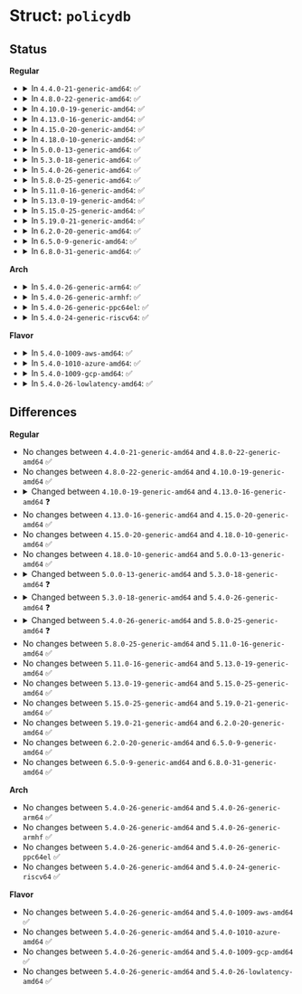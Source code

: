 # Struct: <code>policydb</code>

## Status
<b>Regular</b>
<ul>
<li>
<details>
<summary>In <code>4.4.0-21-generic-amd64</code>: ✅</summary>

```c
struct policydb {
    int mls_enabled;
    struct symtab[8] symtab;
    struct flex_array *[8] sym_val_to_name;
    struct class_datum * * class_val_to_struct;
    struct role_datum * * role_val_to_struct;
    struct user_datum * * user_val_to_struct;
    struct flex_array * type_val_to_struct_array;
    struct avtab te_avtab;
    struct role_trans * role_tr;
    struct ebitmap filename_trans_ttypes;
    struct hashtab * filename_trans;
    struct cond_bool_datum * * bool_val_to_struct;
    struct avtab te_cond_avtab;
    struct cond_node * cond_list;
    struct role_allow * role_allow;
    struct ocontext *[7] ocontexts;
    struct genfs * genfs;
    struct hashtab * range_tr;
    struct flex_array * type_attr_map_array;
    struct ebitmap policycaps;
    struct ebitmap permissive_map;
    size_t len;
    unsigned int policyvers;
    unsigned int reject_unknown;
    unsigned int allow_unknown;
    u16 process_class;
    u32 process_trans_perms;
}
```
</details>
</li>
<li>
<details>
<summary>In <code>4.8.0-22-generic-amd64</code>: ✅</summary>

```c
struct policydb {
    int mls_enabled;
    struct symtab[8] symtab;
    struct flex_array *[8] sym_val_to_name;
    struct class_datum * * class_val_to_struct;
    struct role_datum * * role_val_to_struct;
    struct user_datum * * user_val_to_struct;
    struct flex_array * type_val_to_struct_array;
    struct avtab te_avtab;
    struct role_trans * role_tr;
    struct ebitmap filename_trans_ttypes;
    struct hashtab * filename_trans;
    struct cond_bool_datum * * bool_val_to_struct;
    struct avtab te_cond_avtab;
    struct cond_node * cond_list;
    struct role_allow * role_allow;
    struct ocontext *[7] ocontexts;
    struct genfs * genfs;
    struct hashtab * range_tr;
    struct flex_array * type_attr_map_array;
    struct ebitmap policycaps;
    struct ebitmap permissive_map;
    size_t len;
    unsigned int policyvers;
    unsigned int reject_unknown;
    unsigned int allow_unknown;
    u16 process_class;
    u32 process_trans_perms;
}
```
</details>
</li>
<li>
<details>
<summary>In <code>4.10.0-19-generic-amd64</code>: ✅</summary>

```c
struct policydb {
    int mls_enabled;
    struct symtab[8] symtab;
    struct flex_array *[8] sym_val_to_name;
    struct class_datum * * class_val_to_struct;
    struct role_datum * * role_val_to_struct;
    struct user_datum * * user_val_to_struct;
    struct flex_array * type_val_to_struct_array;
    struct avtab te_avtab;
    struct role_trans * role_tr;
    struct ebitmap filename_trans_ttypes;
    struct hashtab * filename_trans;
    struct cond_bool_datum * * bool_val_to_struct;
    struct avtab te_cond_avtab;
    struct cond_node * cond_list;
    struct role_allow * role_allow;
    struct ocontext *[7] ocontexts;
    struct genfs * genfs;
    struct hashtab * range_tr;
    struct flex_array * type_attr_map_array;
    struct ebitmap policycaps;
    struct ebitmap permissive_map;
    size_t len;
    unsigned int policyvers;
    unsigned int reject_unknown;
    unsigned int allow_unknown;
    u16 process_class;
    u32 process_trans_perms;
}
```
</details>
</li>
<li>
<details>
<summary>In <code>4.13.0-16-generic-amd64</code>: ✅</summary>

```c
struct policydb {
    int mls_enabled;
    struct symtab[8] symtab;
    struct flex_array *[8] sym_val_to_name;
    struct class_datum * * class_val_to_struct;
    struct role_datum * * role_val_to_struct;
    struct user_datum * * user_val_to_struct;
    struct flex_array * type_val_to_struct_array;
    struct avtab te_avtab;
    struct role_trans * role_tr;
    struct ebitmap filename_trans_ttypes;
    struct hashtab * filename_trans;
    struct cond_bool_datum * * bool_val_to_struct;
    struct avtab te_cond_avtab;
    struct cond_node * cond_list;
    struct role_allow * role_allow;
    struct ocontext *[9] ocontexts;
    struct genfs * genfs;
    struct hashtab * range_tr;
    struct flex_array * type_attr_map_array;
    struct ebitmap policycaps;
    struct ebitmap permissive_map;
    size_t len;
    unsigned int policyvers;
    unsigned int reject_unknown;
    unsigned int allow_unknown;
    u16 process_class;
    u32 process_trans_perms;
}
```
</details>
</li>
<li>
<details>
<summary>In <code>4.15.0-20-generic-amd64</code>: ✅</summary>

```c
struct policydb {
    int mls_enabled;
    struct symtab[8] symtab;
    struct flex_array *[8] sym_val_to_name;
    struct class_datum * * class_val_to_struct;
    struct role_datum * * role_val_to_struct;
    struct user_datum * * user_val_to_struct;
    struct flex_array * type_val_to_struct_array;
    struct avtab te_avtab;
    struct role_trans * role_tr;
    struct ebitmap filename_trans_ttypes;
    struct hashtab * filename_trans;
    struct cond_bool_datum * * bool_val_to_struct;
    struct avtab te_cond_avtab;
    struct cond_node * cond_list;
    struct role_allow * role_allow;
    struct ocontext *[9] ocontexts;
    struct genfs * genfs;
    struct hashtab * range_tr;
    struct flex_array * type_attr_map_array;
    struct ebitmap policycaps;
    struct ebitmap permissive_map;
    size_t len;
    unsigned int policyvers;
    unsigned int reject_unknown;
    unsigned int allow_unknown;
    u16 process_class;
    u32 process_trans_perms;
}
```
</details>
</li>
<li>
<details>
<summary>In <code>4.18.0-10-generic-amd64</code>: ✅</summary>

```c
struct policydb {
    int mls_enabled;
    struct symtab[8] symtab;
    struct flex_array *[8] sym_val_to_name;
    struct class_datum * * class_val_to_struct;
    struct role_datum * * role_val_to_struct;
    struct user_datum * * user_val_to_struct;
    struct flex_array * type_val_to_struct_array;
    struct avtab te_avtab;
    struct role_trans * role_tr;
    struct ebitmap filename_trans_ttypes;
    struct hashtab * filename_trans;
    struct cond_bool_datum * * bool_val_to_struct;
    struct avtab te_cond_avtab;
    struct cond_node * cond_list;
    struct role_allow * role_allow;
    struct ocontext *[9] ocontexts;
    struct genfs * genfs;
    struct hashtab * range_tr;
    struct flex_array * type_attr_map_array;
    struct ebitmap policycaps;
    struct ebitmap permissive_map;
    size_t len;
    unsigned int policyvers;
    unsigned int reject_unknown;
    unsigned int allow_unknown;
    u16 process_class;
    u32 process_trans_perms;
}
```
</details>
</li>
<li>
<details>
<summary>In <code>5.0.0-13-generic-amd64</code>: ✅</summary>

```c
struct policydb {
    int mls_enabled;
    struct symtab[8] symtab;
    struct flex_array *[8] sym_val_to_name;
    struct class_datum * * class_val_to_struct;
    struct role_datum * * role_val_to_struct;
    struct user_datum * * user_val_to_struct;
    struct flex_array * type_val_to_struct_array;
    struct avtab te_avtab;
    struct role_trans * role_tr;
    struct ebitmap filename_trans_ttypes;
    struct hashtab * filename_trans;
    struct cond_bool_datum * * bool_val_to_struct;
    struct avtab te_cond_avtab;
    struct cond_node * cond_list;
    struct role_allow * role_allow;
    struct ocontext *[9] ocontexts;
    struct genfs * genfs;
    struct hashtab * range_tr;
    struct flex_array * type_attr_map_array;
    struct ebitmap policycaps;
    struct ebitmap permissive_map;
    size_t len;
    unsigned int policyvers;
    unsigned int reject_unknown;
    unsigned int allow_unknown;
    u16 process_class;
    u32 process_trans_perms;
}
```
</details>
</li>
<li>
<details>
<summary>In <code>5.3.0-18-generic-amd64</code>: ✅</summary>

```c
struct policydb {
    int mls_enabled;
    struct symtab[8] symtab;
    char * *[8] sym_val_to_name;
    struct class_datum * * class_val_to_struct;
    struct role_datum * * role_val_to_struct;
    struct user_datum * * user_val_to_struct;
    struct type_datum * * type_val_to_struct_array;
    struct avtab te_avtab;
    struct role_trans * role_tr;
    struct ebitmap filename_trans_ttypes;
    struct hashtab * filename_trans;
    struct cond_bool_datum * * bool_val_to_struct;
    struct avtab te_cond_avtab;
    struct cond_node * cond_list;
    struct role_allow * role_allow;
    struct ocontext *[9] ocontexts;
    struct genfs * genfs;
    struct hashtab * range_tr;
    struct ebitmap * type_attr_map_array;
    struct ebitmap policycaps;
    struct ebitmap permissive_map;
    size_t len;
    unsigned int policyvers;
    unsigned int reject_unknown;
    unsigned int allow_unknown;
    u16 process_class;
    u32 process_trans_perms;
}
```
</details>
</li>
<li>
<details>
<summary>In <code>5.4.0-26-generic-amd64</code>: ✅</summary>

```c
struct policydb {
    int mls_enabled;
    struct symtab[8] symtab;
    char * *[8] sym_val_to_name;
    struct class_datum * * class_val_to_struct;
    struct role_datum * * role_val_to_struct;
    struct user_datum * * user_val_to_struct;
    struct type_datum * * type_val_to_struct;
    struct avtab te_avtab;
    struct role_trans * role_tr;
    struct ebitmap filename_trans_ttypes;
    struct hashtab * filename_trans;
    struct cond_bool_datum * * bool_val_to_struct;
    struct avtab te_cond_avtab;
    struct cond_node * cond_list;
    struct role_allow * role_allow;
    struct ocontext *[9] ocontexts;
    struct genfs * genfs;
    struct hashtab * range_tr;
    struct ebitmap * type_attr_map_array;
    struct ebitmap policycaps;
    struct ebitmap permissive_map;
    size_t len;
    unsigned int policyvers;
    unsigned int reject_unknown;
    unsigned int allow_unknown;
    u16 process_class;
    u32 process_trans_perms;
}
```
</details>
</li>
<li>
<details>
<summary>In <code>5.8.0-25-generic-amd64</code>: ✅</summary>

```c
struct policydb {
    int mls_enabled;
    struct symtab[8] symtab;
    char * *[8] sym_val_to_name;
    struct class_datum * * class_val_to_struct;
    struct role_datum * * role_val_to_struct;
    struct user_datum * * user_val_to_struct;
    struct type_datum * * type_val_to_struct;
    struct avtab te_avtab;
    struct hashtab role_tr;
    struct ebitmap filename_trans_ttypes;
    struct hashtab filename_trans;
    u32 compat_filename_trans_count;
    struct cond_bool_datum * * bool_val_to_struct;
    struct avtab te_cond_avtab;
    struct cond_node * cond_list;
    u32 cond_list_len;
    struct role_allow * role_allow;
    struct ocontext *[9] ocontexts;
    struct genfs * genfs;
    struct hashtab range_tr;
    struct ebitmap * type_attr_map_array;
    struct ebitmap policycaps;
    struct ebitmap permissive_map;
    size_t len;
    unsigned int policyvers;
    unsigned int reject_unknown;
    unsigned int allow_unknown;
    u16 process_class;
    u32 process_trans_perms;
}
```
</details>
</li>
<li>
<details>
<summary>In <code>5.11.0-16-generic-amd64</code>: ✅</summary>

```c
struct policydb {
    int mls_enabled;
    struct symtab[8] symtab;
    char * *[8] sym_val_to_name;
    struct class_datum * * class_val_to_struct;
    struct role_datum * * role_val_to_struct;
    struct user_datum * * user_val_to_struct;
    struct type_datum * * type_val_to_struct;
    struct avtab te_avtab;
    struct hashtab role_tr;
    struct ebitmap filename_trans_ttypes;
    struct hashtab filename_trans;
    u32 compat_filename_trans_count;
    struct cond_bool_datum * * bool_val_to_struct;
    struct avtab te_cond_avtab;
    struct cond_node * cond_list;
    u32 cond_list_len;
    struct role_allow * role_allow;
    struct ocontext *[9] ocontexts;
    struct genfs * genfs;
    struct hashtab range_tr;
    struct ebitmap * type_attr_map_array;
    struct ebitmap policycaps;
    struct ebitmap permissive_map;
    size_t len;
    unsigned int policyvers;
    unsigned int reject_unknown;
    unsigned int allow_unknown;
    u16 process_class;
    u32 process_trans_perms;
}
```
</details>
</li>
<li>
<details>
<summary>In <code>5.13.0-19-generic-amd64</code>: ✅</summary>

```c
struct policydb {
    int mls_enabled;
    struct symtab[8] symtab;
    char * *[8] sym_val_to_name;
    struct class_datum * * class_val_to_struct;
    struct role_datum * * role_val_to_struct;
    struct user_datum * * user_val_to_struct;
    struct type_datum * * type_val_to_struct;
    struct avtab te_avtab;
    struct hashtab role_tr;
    struct ebitmap filename_trans_ttypes;
    struct hashtab filename_trans;
    u32 compat_filename_trans_count;
    struct cond_bool_datum * * bool_val_to_struct;
    struct avtab te_cond_avtab;
    struct cond_node * cond_list;
    u32 cond_list_len;
    struct role_allow * role_allow;
    struct ocontext *[9] ocontexts;
    struct genfs * genfs;
    struct hashtab range_tr;
    struct ebitmap * type_attr_map_array;
    struct ebitmap policycaps;
    struct ebitmap permissive_map;
    size_t len;
    unsigned int policyvers;
    unsigned int reject_unknown;
    unsigned int allow_unknown;
    u16 process_class;
    u32 process_trans_perms;
}
```
</details>
</li>
<li>
<details>
<summary>In <code>5.15.0-25-generic-amd64</code>: ✅</summary>

```c
struct policydb {
    int mls_enabled;
    struct symtab[8] symtab;
    char * *[8] sym_val_to_name;
    struct class_datum * * class_val_to_struct;
    struct role_datum * * role_val_to_struct;
    struct user_datum * * user_val_to_struct;
    struct type_datum * * type_val_to_struct;
    struct avtab te_avtab;
    struct hashtab role_tr;
    struct ebitmap filename_trans_ttypes;
    struct hashtab filename_trans;
    u32 compat_filename_trans_count;
    struct cond_bool_datum * * bool_val_to_struct;
    struct avtab te_cond_avtab;
    struct cond_node * cond_list;
    u32 cond_list_len;
    struct role_allow * role_allow;
    struct ocontext *[9] ocontexts;
    struct genfs * genfs;
    struct hashtab range_tr;
    struct ebitmap * type_attr_map_array;
    struct ebitmap policycaps;
    struct ebitmap permissive_map;
    size_t len;
    unsigned int policyvers;
    unsigned int reject_unknown;
    unsigned int allow_unknown;
    u16 process_class;
    u32 process_trans_perms;
}
```
</details>
</li>
<li>
<details>
<summary>In <code>5.19.0-21-generic-amd64</code>: ✅</summary>

```c
struct policydb {
    int mls_enabled;
    struct symtab[8] symtab;
    char * *[8] sym_val_to_name;
    struct class_datum * * class_val_to_struct;
    struct role_datum * * role_val_to_struct;
    struct user_datum * * user_val_to_struct;
    struct type_datum * * type_val_to_struct;
    struct avtab te_avtab;
    struct hashtab role_tr;
    struct ebitmap filename_trans_ttypes;
    struct hashtab filename_trans;
    u32 compat_filename_trans_count;
    struct cond_bool_datum * * bool_val_to_struct;
    struct avtab te_cond_avtab;
    struct cond_node * cond_list;
    u32 cond_list_len;
    struct role_allow * role_allow;
    struct ocontext *[9] ocontexts;
    struct genfs * genfs;
    struct hashtab range_tr;
    struct ebitmap * type_attr_map_array;
    struct ebitmap policycaps;
    struct ebitmap permissive_map;
    size_t len;
    unsigned int policyvers;
    unsigned int reject_unknown;
    unsigned int allow_unknown;
    u16 process_class;
    u32 process_trans_perms;
}
```
</details>
</li>
<li>
<details>
<summary>In <code>6.2.0-20-generic-amd64</code>: ✅</summary>

```c
struct policydb {
    int mls_enabled;
    struct symtab[8] symtab;
    char * *[8] sym_val_to_name;
    struct class_datum * * class_val_to_struct;
    struct role_datum * * role_val_to_struct;
    struct user_datum * * user_val_to_struct;
    struct type_datum * * type_val_to_struct;
    struct avtab te_avtab;
    struct hashtab role_tr;
    struct ebitmap filename_trans_ttypes;
    struct hashtab filename_trans;
    u32 compat_filename_trans_count;
    struct cond_bool_datum * * bool_val_to_struct;
    struct avtab te_cond_avtab;
    struct cond_node * cond_list;
    u32 cond_list_len;
    struct role_allow * role_allow;
    struct ocontext *[9] ocontexts;
    struct genfs * genfs;
    struct hashtab range_tr;
    struct ebitmap * type_attr_map_array;
    struct ebitmap policycaps;
    struct ebitmap permissive_map;
    size_t len;
    unsigned int policyvers;
    unsigned int reject_unknown;
    unsigned int allow_unknown;
    u16 process_class;
    u32 process_trans_perms;
}
```
</details>
</li>
<li>
<details>
<summary>In <code>6.5.0-9-generic-amd64</code>: ✅</summary>

```c
struct policydb {
    int mls_enabled;
    struct symtab[8] symtab;
    char * *[8] sym_val_to_name;
    struct class_datum * * class_val_to_struct;
    struct role_datum * * role_val_to_struct;
    struct user_datum * * user_val_to_struct;
    struct type_datum * * type_val_to_struct;
    struct avtab te_avtab;
    struct hashtab role_tr;
    struct ebitmap filename_trans_ttypes;
    struct hashtab filename_trans;
    u32 compat_filename_trans_count;
    struct cond_bool_datum * * bool_val_to_struct;
    struct avtab te_cond_avtab;
    struct cond_node * cond_list;
    u32 cond_list_len;
    struct role_allow * role_allow;
    struct ocontext *[9] ocontexts;
    struct genfs * genfs;
    struct hashtab range_tr;
    struct ebitmap * type_attr_map_array;
    struct ebitmap policycaps;
    struct ebitmap permissive_map;
    size_t len;
    unsigned int policyvers;
    unsigned int reject_unknown;
    unsigned int allow_unknown;
    u16 process_class;
    u32 process_trans_perms;
}
```
</details>
</li>
<li>
<details>
<summary>In <code>6.8.0-31-generic-amd64</code>: ✅</summary>

```c
struct policydb {
    int mls_enabled;
    struct symtab[8] symtab;
    char * *[8] sym_val_to_name;
    struct class_datum * * class_val_to_struct;
    struct role_datum * * role_val_to_struct;
    struct user_datum * * user_val_to_struct;
    struct type_datum * * type_val_to_struct;
    struct avtab te_avtab;
    struct hashtab role_tr;
    struct ebitmap filename_trans_ttypes;
    struct hashtab filename_trans;
    u32 compat_filename_trans_count;
    struct cond_bool_datum * * bool_val_to_struct;
    struct avtab te_cond_avtab;
    struct cond_node * cond_list;
    u32 cond_list_len;
    struct role_allow * role_allow;
    struct ocontext *[9] ocontexts;
    struct genfs * genfs;
    struct hashtab range_tr;
    struct ebitmap * type_attr_map_array;
    struct ebitmap policycaps;
    struct ebitmap permissive_map;
    size_t len;
    unsigned int policyvers;
    unsigned int reject_unknown;
    unsigned int allow_unknown;
    u16 process_class;
    u32 process_trans_perms;
}
```
</details>
</li>
</ul>
<b>Arch</b>
<ul>
<li>
<details>
<summary>In <code>5.4.0-26-generic-arm64</code>: ✅</summary>

```c
struct policydb {
    int mls_enabled;
    struct symtab[8] symtab;
    char * *[8] sym_val_to_name;
    struct class_datum * * class_val_to_struct;
    struct role_datum * * role_val_to_struct;
    struct user_datum * * user_val_to_struct;
    struct type_datum * * type_val_to_struct;
    struct avtab te_avtab;
    struct role_trans * role_tr;
    struct ebitmap filename_trans_ttypes;
    struct hashtab * filename_trans;
    struct cond_bool_datum * * bool_val_to_struct;
    struct avtab te_cond_avtab;
    struct cond_node * cond_list;
    struct role_allow * role_allow;
    struct ocontext *[9] ocontexts;
    struct genfs * genfs;
    struct hashtab * range_tr;
    struct ebitmap * type_attr_map_array;
    struct ebitmap policycaps;
    struct ebitmap permissive_map;
    size_t len;
    unsigned int policyvers;
    unsigned int reject_unknown;
    unsigned int allow_unknown;
    u16 process_class;
    u32 process_trans_perms;
}
```
</details>
</li>
<li>
<details>
<summary>In <code>5.4.0-26-generic-armhf</code>: ✅</summary>

```c
struct policydb {
    int mls_enabled;
    struct symtab[8] symtab;
    char * *[8] sym_val_to_name;
    struct class_datum * * class_val_to_struct;
    struct role_datum * * role_val_to_struct;
    struct user_datum * * user_val_to_struct;
    struct type_datum * * type_val_to_struct;
    struct avtab te_avtab;
    struct role_trans * role_tr;
    struct ebitmap filename_trans_ttypes;
    struct hashtab * filename_trans;
    struct cond_bool_datum * * bool_val_to_struct;
    struct avtab te_cond_avtab;
    struct cond_node * cond_list;
    struct role_allow * role_allow;
    struct ocontext *[9] ocontexts;
    struct genfs * genfs;
    struct hashtab * range_tr;
    struct ebitmap * type_attr_map_array;
    struct ebitmap policycaps;
    struct ebitmap permissive_map;
    size_t len;
    unsigned int policyvers;
    unsigned int reject_unknown;
    unsigned int allow_unknown;
    u16 process_class;
    u32 process_trans_perms;
}
```
</details>
</li>
<li>
<details>
<summary>In <code>5.4.0-26-generic-ppc64el</code>: ✅</summary>

```c
struct policydb {
    int mls_enabled;
    struct symtab[8] symtab;
    char * *[8] sym_val_to_name;
    struct class_datum * * class_val_to_struct;
    struct role_datum * * role_val_to_struct;
    struct user_datum * * user_val_to_struct;
    struct type_datum * * type_val_to_struct;
    struct avtab te_avtab;
    struct role_trans * role_tr;
    struct ebitmap filename_trans_ttypes;
    struct hashtab * filename_trans;
    struct cond_bool_datum * * bool_val_to_struct;
    struct avtab te_cond_avtab;
    struct cond_node * cond_list;
    struct role_allow * role_allow;
    struct ocontext *[9] ocontexts;
    struct genfs * genfs;
    struct hashtab * range_tr;
    struct ebitmap * type_attr_map_array;
    struct ebitmap policycaps;
    struct ebitmap permissive_map;
    size_t len;
    unsigned int policyvers;
    unsigned int reject_unknown;
    unsigned int allow_unknown;
    u16 process_class;
    u32 process_trans_perms;
}
```
</details>
</li>
<li>
<details>
<summary>In <code>5.4.0-24-generic-riscv64</code>: ✅</summary>

```c
struct policydb {
    int mls_enabled;
    struct symtab[8] symtab;
    char * *[8] sym_val_to_name;
    struct class_datum * * class_val_to_struct;
    struct role_datum * * role_val_to_struct;
    struct user_datum * * user_val_to_struct;
    struct type_datum * * type_val_to_struct;
    struct avtab te_avtab;
    struct role_trans * role_tr;
    struct ebitmap filename_trans_ttypes;
    struct hashtab * filename_trans;
    struct cond_bool_datum * * bool_val_to_struct;
    struct avtab te_cond_avtab;
    struct cond_node * cond_list;
    struct role_allow * role_allow;
    struct ocontext *[9] ocontexts;
    struct genfs * genfs;
    struct hashtab * range_tr;
    struct ebitmap * type_attr_map_array;
    struct ebitmap policycaps;
    struct ebitmap permissive_map;
    size_t len;
    unsigned int policyvers;
    unsigned int reject_unknown;
    unsigned int allow_unknown;
    u16 process_class;
    u32 process_trans_perms;
}
```
</details>
</li>
</ul>
<b>Flavor</b>
<ul>
<li>
<details>
<summary>In <code>5.4.0-1009-aws-amd64</code>: ✅</summary>

```c
struct policydb {
    int mls_enabled;
    struct symtab[8] symtab;
    char * *[8] sym_val_to_name;
    struct class_datum * * class_val_to_struct;
    struct role_datum * * role_val_to_struct;
    struct user_datum * * user_val_to_struct;
    struct type_datum * * type_val_to_struct;
    struct avtab te_avtab;
    struct role_trans * role_tr;
    struct ebitmap filename_trans_ttypes;
    struct hashtab * filename_trans;
    struct cond_bool_datum * * bool_val_to_struct;
    struct avtab te_cond_avtab;
    struct cond_node * cond_list;
    struct role_allow * role_allow;
    struct ocontext *[9] ocontexts;
    struct genfs * genfs;
    struct hashtab * range_tr;
    struct ebitmap * type_attr_map_array;
    struct ebitmap policycaps;
    struct ebitmap permissive_map;
    size_t len;
    unsigned int policyvers;
    unsigned int reject_unknown;
    unsigned int allow_unknown;
    u16 process_class;
    u32 process_trans_perms;
}
```
</details>
</li>
<li>
<details>
<summary>In <code>5.4.0-1010-azure-amd64</code>: ✅</summary>

```c
struct policydb {
    int mls_enabled;
    struct symtab[8] symtab;
    char * *[8] sym_val_to_name;
    struct class_datum * * class_val_to_struct;
    struct role_datum * * role_val_to_struct;
    struct user_datum * * user_val_to_struct;
    struct type_datum * * type_val_to_struct;
    struct avtab te_avtab;
    struct role_trans * role_tr;
    struct ebitmap filename_trans_ttypes;
    struct hashtab * filename_trans;
    struct cond_bool_datum * * bool_val_to_struct;
    struct avtab te_cond_avtab;
    struct cond_node * cond_list;
    struct role_allow * role_allow;
    struct ocontext *[9] ocontexts;
    struct genfs * genfs;
    struct hashtab * range_tr;
    struct ebitmap * type_attr_map_array;
    struct ebitmap policycaps;
    struct ebitmap permissive_map;
    size_t len;
    unsigned int policyvers;
    unsigned int reject_unknown;
    unsigned int allow_unknown;
    u16 process_class;
    u32 process_trans_perms;
}
```
</details>
</li>
<li>
<details>
<summary>In <code>5.4.0-1009-gcp-amd64</code>: ✅</summary>

```c
struct policydb {
    int mls_enabled;
    struct symtab[8] symtab;
    char * *[8] sym_val_to_name;
    struct class_datum * * class_val_to_struct;
    struct role_datum * * role_val_to_struct;
    struct user_datum * * user_val_to_struct;
    struct type_datum * * type_val_to_struct;
    struct avtab te_avtab;
    struct role_trans * role_tr;
    struct ebitmap filename_trans_ttypes;
    struct hashtab * filename_trans;
    struct cond_bool_datum * * bool_val_to_struct;
    struct avtab te_cond_avtab;
    struct cond_node * cond_list;
    struct role_allow * role_allow;
    struct ocontext *[9] ocontexts;
    struct genfs * genfs;
    struct hashtab * range_tr;
    struct ebitmap * type_attr_map_array;
    struct ebitmap policycaps;
    struct ebitmap permissive_map;
    size_t len;
    unsigned int policyvers;
    unsigned int reject_unknown;
    unsigned int allow_unknown;
    u16 process_class;
    u32 process_trans_perms;
}
```
</details>
</li>
<li>
<details>
<summary>In <code>5.4.0-26-lowlatency-amd64</code>: ✅</summary>

```c
struct policydb {
    int mls_enabled;
    struct symtab[8] symtab;
    char * *[8] sym_val_to_name;
    struct class_datum * * class_val_to_struct;
    struct role_datum * * role_val_to_struct;
    struct user_datum * * user_val_to_struct;
    struct type_datum * * type_val_to_struct;
    struct avtab te_avtab;
    struct role_trans * role_tr;
    struct ebitmap filename_trans_ttypes;
    struct hashtab * filename_trans;
    struct cond_bool_datum * * bool_val_to_struct;
    struct avtab te_cond_avtab;
    struct cond_node * cond_list;
    struct role_allow * role_allow;
    struct ocontext *[9] ocontexts;
    struct genfs * genfs;
    struct hashtab * range_tr;
    struct ebitmap * type_attr_map_array;
    struct ebitmap policycaps;
    struct ebitmap permissive_map;
    size_t len;
    unsigned int policyvers;
    unsigned int reject_unknown;
    unsigned int allow_unknown;
    u16 process_class;
    u32 process_trans_perms;
}
```
</details>
</li>
</ul>

## Differences
<b>Regular</b>
<ul>
<li>
No changes between <code>4.4.0-21-generic-amd64</code> and <code>4.8.0-22-generic-amd64</code> ✅
</li>
<li>
No changes between <code>4.8.0-22-generic-amd64</code> and <code>4.10.0-19-generic-amd64</code> ✅
</li>
<li>
<details>
<summary>Changed between <code>4.10.0-19-generic-amd64</code> and <code>4.13.0-16-generic-amd64</code> ❓</summary>
<ul>
<li>
<b>Field type changed. </b>
<code>struct ocontext *[7] ocontexts</code> ➡️ <code>struct ocontext *[9] ocontexts</code>
</li>
</ul>
</details>
</li>
<li>
No changes between <code>4.13.0-16-generic-amd64</code> and <code>4.15.0-20-generic-amd64</code> ✅
</li>
<li>
No changes between <code>4.15.0-20-generic-amd64</code> and <code>4.18.0-10-generic-amd64</code> ✅
</li>
<li>
No changes between <code>4.18.0-10-generic-amd64</code> and <code>5.0.0-13-generic-amd64</code> ✅
</li>
<li>
<details>
<summary>Changed between <code>5.0.0-13-generic-amd64</code> and <code>5.3.0-18-generic-amd64</code> ❓</summary>
<ul>
<li>
<b>Field type changed. </b>
<code>struct flex_array *[8] sym_val_to_name</code> ➡️ <code>char * *[8] sym_val_to_name</code>
</li>
<li>
<b>Field type changed. </b>
<code>struct flex_array * type_val_to_struct_array</code> ➡️ <code>struct type_datum * * type_val_to_struct_array</code>
</li>
<li>
<b>Field type changed. </b>
<code>struct flex_array * type_attr_map_array</code> ➡️ <code>struct ebitmap * type_attr_map_array</code>
</li>
</ul>
</details>
</li>
<li>
<details>
<summary>Changed between <code>5.3.0-18-generic-amd64</code> and <code>5.4.0-26-generic-amd64</code> ❓</summary>
<ul>
<li>
<b>Field added. </b>
<code>struct type_datum * * type_val_to_struct</code>
</li>
<li>
<b>Field removed. </b>
<code>struct type_datum * * type_val_to_struct_array</code>
</li>
</ul>
</details>
</li>
<li>
<details>
<summary>Changed between <code>5.4.0-26-generic-amd64</code> and <code>5.8.0-25-generic-amd64</code> ❓</summary>
<ul>
<li>
<b>Field added. </b>
<code>u32 compat_filename_trans_count</code>
</li>
<li>
<b>Field added. </b>
<code>u32 cond_list_len</code>
</li>
<li>
<b>Field type changed. </b>
<code>struct role_trans * role_tr</code> ➡️ <code>struct hashtab role_tr</code>
</li>
<li>
<b>Field type changed. </b>
<code>struct hashtab * filename_trans</code> ➡️ <code>struct hashtab filename_trans</code>
</li>
<li>
<b>Field type changed. </b>
<code>struct hashtab * range_tr</code> ➡️ <code>struct hashtab range_tr</code>
</li>
</ul>
</details>
</li>
<li>
No changes between <code>5.8.0-25-generic-amd64</code> and <code>5.11.0-16-generic-amd64</code> ✅
</li>
<li>
No changes between <code>5.11.0-16-generic-amd64</code> and <code>5.13.0-19-generic-amd64</code> ✅
</li>
<li>
No changes between <code>5.13.0-19-generic-amd64</code> and <code>5.15.0-25-generic-amd64</code> ✅
</li>
<li>
No changes between <code>5.15.0-25-generic-amd64</code> and <code>5.19.0-21-generic-amd64</code> ✅
</li>
<li>
No changes between <code>5.19.0-21-generic-amd64</code> and <code>6.2.0-20-generic-amd64</code> ✅
</li>
<li>
No changes between <code>6.2.0-20-generic-amd64</code> and <code>6.5.0-9-generic-amd64</code> ✅
</li>
<li>
No changes between <code>6.5.0-9-generic-amd64</code> and <code>6.8.0-31-generic-amd64</code> ✅
</li>
</ul>
<b>Arch</b>
<ul>
<li>
No changes between <code>5.4.0-26-generic-amd64</code> and <code>5.4.0-26-generic-arm64</code> ✅
</li>
<li>
No changes between <code>5.4.0-26-generic-amd64</code> and <code>5.4.0-26-generic-armhf</code> ✅
</li>
<li>
No changes between <code>5.4.0-26-generic-amd64</code> and <code>5.4.0-26-generic-ppc64el</code> ✅
</li>
<li>
No changes between <code>5.4.0-26-generic-amd64</code> and <code>5.4.0-24-generic-riscv64</code> ✅
</li>
</ul>
<b>Flavor</b>
<ul>
<li>
No changes between <code>5.4.0-26-generic-amd64</code> and <code>5.4.0-1009-aws-amd64</code> ✅
</li>
<li>
No changes between <code>5.4.0-26-generic-amd64</code> and <code>5.4.0-1010-azure-amd64</code> ✅
</li>
<li>
No changes between <code>5.4.0-26-generic-amd64</code> and <code>5.4.0-1009-gcp-amd64</code> ✅
</li>
<li>
No changes between <code>5.4.0-26-generic-amd64</code> and <code>5.4.0-26-lowlatency-amd64</code> ✅
</li>
</ul>
